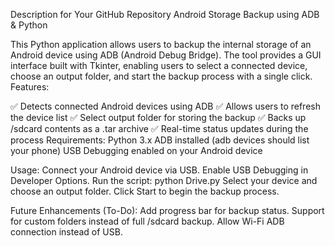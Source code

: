 Description for Your GitHub Repository
Android Storage Backup using ADB & Python

This Python application allows users to backup the internal storage of an Android device using ADB (Android Debug Bridge). The tool provides a GUI interface built with Tkinter, enabling users to select a connected device, choose an output folder, and start the backup process with a single click.
Features:

✅ Detects connected Android devices using ADB
✅ Allows users to refresh the device list
✅ Select output folder for storing the backup
✅ Backs up /sdcard contents as a .tar archive
✅ Real-time status updates during the process
Requirements:
    Python 3.x
    ADB installed (adb devices should list your phone)
    USB Debugging enabled on your Android device

Usage:
    Connect your Android device via USB.
    Enable USB Debugging in Developer Options.
    Run the script:
    python Drive.py
    Select your device and choose an output folder.
    Click Start to begin the backup process.

Future Enhancements (To-Do):
    Add progress bar for backup status.
    Support for custom folders instead of full /sdcard backup.
    Allow Wi-Fi ADB connection instead of USB.
